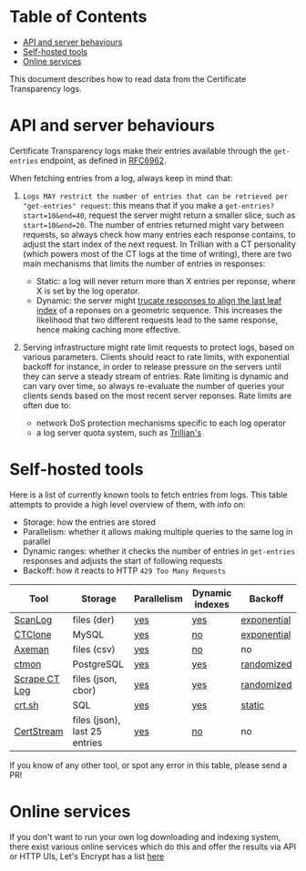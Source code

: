 # Table of Contents

 - [API and server behaviours](#api-and-server-behaviours)
 - [Self-hosted tools](#self-hosted-tools)
 - [Online services](#online-services)

This document describes how to read data from the Certificate Transparency
logs.

# API and server behaviours
Certificate Transparency logs make their entries available through the
`get-entries` endpoint, as defined in
[RFC6962](https://www.rfc-editor.org/rfc/rfc6962#section-4.6).

When fetching entries from a log, always keep in mind that:

 1. `Logs MAY restrict the number of entries that can be retrieved per
 "get-entries" request`: this means that if you make a
 `get-entries?start=10&end=40`, request the server might return a smaller slice,
 such as `start=10&end=20`. The number of entries returned might vary between
 requests, so always check how many entries each response contains, to adjust
 the start index of the next request. In Trillian with a CT personality (which
 powers most of the CT logs at the time of writing), there are two main
 mechanisms that limits the number of entries in responses:
     - Static: a log will never return more than X entries per reponse, where
     X is set by the log operator.
     - Dynamic: the server might [trucate responses to align the last leaf
     index](https://github.com/google/certificate-transparency-go/blob/afde1b22ba618518e928a0379546db969803afb9/trillian/ctfe/handlers.go#L979-L988)
     of a reponses on a geometric sequence. This increases the likelihood that
     two different requests lead to the same response, hence making caching more
     effective.

 2. Serving infrastructure might rate limit requests to protect logs, based on
 various parameters. Clients should react to rate limits, with exponential
 backoff for instance, in order to release pressure on the servers until they
 can serve a steady stream of entries. Rate limiting is dynamic and can vary 
 over time, so always re-evaluate the number of queries your clients sends based
 on the most recent server reponses. Rate limits are often due to:
     - network DoS protection mechanisms specific to each log operator
     - a log server quota system, such as [Trillian's](https://github.com/google/trillian/blob/master/quota/quota.go)

# Self-hosted tools
Here is a list of currently known tools to fetch entries from logs. This table
attempts to provide a high level overview of them, with info on:
   - Storage: how the entries are stored
   - Parallelism: whether it allows making multiple queries to the same log in parallel
   - Dynamic ranges: whether it checks the number of entries in `get-entries` responses and adjusts the start of following
   requests
   - Backoff: how it reacts to HTTP `429 Too Many Requests`

|Tool                                                                                                   |Storage                      |Parallelism                                                                                                                              |Dynamic indexes                                                                                                                   |Backoff                                                                                                                     |
|-------------------------------------------------------------------------------------------------------|-----------------------------|-----------------------------------------------------------------------------------------------------------------------------------------|----------------------------------------------------------------------------------------------------------------------------------|----------------------------------------------------------------------------------------------------------------------------|
|[ScanLog](https://github.com/google/certificate-transparency-go/blob/master/scanner/scanlog/scanlog.go)|files (der)                  |[yes](https://github.com/google/certificate-transparency-go/blob/041b29b9b82cf2eb8972c5afef04e692524af8f0/scanner/scanlog/scanlog.go#L58)|[yes](https://github.com/google/certificate-transparency-go/blob/041b29b9b82cf2eb8972c5afef04e692524af8f0/scanner/fetcher.go#L298)|[exponential](https://github.com/google/certificate-transparency-go/blob/master/jsonclient/backoff.go)                      |
|[CTClone](https://github.com/google/trillian-examples/tree/master/clone)                               |MySQL                        |[yes](https://github.com/google/trillian-examples/blob/f2a13ca2666b721d527d61d68f4fe6768b1e5ad1/clone/cmd/ctclone/ctclone.go#L42)        |[no](https://github.com/google/trillian-examples/blob/f2a13ca2666b721d527d61d68f4fe6768b1e5ad1/clone/internal/cloner/clone.go#L75)|[exponential](https://github.com/google/certificate-transparency-go/blob/master/jsonclient/backoff.go)                      |
|[Axeman](https://github.com/CaliDog/Axeman)                                                            |files (csv)                  |[yes](https://github.com/CaliDog/Axeman/blob/e8a195a3e31f10ee6156d564ec541e7dcc356a4c/axeman/core.py#L28)                                |[no](https://github.com/CaliDog/Axeman/blob/e8a195a3e31f10ee6156d564ec541e7dcc356a4c/axeman/certlib.py#L60)                       |no                                                                                                                          |
|[ctmon](https://github.com/sergiogarciadev/ctmon)                                                      |PostgreSQL                   |[yes](https://github.com/search?q=repo%3Asergiogarciadev%2Fctmon+path%3Astate.json+concurrency&type=code)                                |[yes](https://github.com/sergiogarciadev/ctmon/blob/e4a4f67f4b405821a2ab47ab1878d6ae0eebb72c/logclient/log.go#L73)                |[randomized](https://github.com/sergiogarciadev/ctmon/blob/e4a4f67f4b405821a2ab47ab1878d6ae0eebb72c/logclient/log.go#L92)   |
|[Scrape CT Log](https://github.com/mpalmer/scrape-ct-log)                                              |files (json, cbor)           |[yes](https://github.com/mpalmer/scrape-ct-log/blob/02314930ac59c23f6b0782fe156239aeff86b667/src/runner/mod.rs#L72)                      |[yes](https://github.com/mpalmer/scrape-ct-log/blob/02314930ac59c23f6b0782fe156239aeff86b667/src/fetcher/mod.rs#L246)             |[randomized](https://github.com/mpalmer/scrape-ct-log/blob/02314930ac59c23f6b0782fe156239aeff86b667/src/fetcher/mod.rs#L183)|
|[crt.sh](https://github.com/crtsh)                                                                     |SQL                          |[yes](https://github.com/crtsh/ct_monitor/blob/174e0d8d4954dacd80eaf45dedd90061d7e7a6f4/ct/logList.go#L24)                               |[yes](https://github.com/crtsh/ct_monitor/blob/174e0d8d4954dacd80eaf45dedd90061d7e7a6f4/ct/getEntries.go#L77)                     |[static](https://github.com/crtsh/ct_monitor/blob/174e0d8d4954dacd80eaf45dedd90061d7e7a6f4/ct/logList.go#L75)               |
|[CertStream](https://github.com/CaliDog/certstream-server?tab=readme-ov-file)                          |files (json), last 25 entries|[yes](https://github.com/CaliDog/certstream-server/blob/41c054704316f9ade21a0cc89db19d51e10469e6/lib/certstream/ct_watcher.ex#L165)      |[no](https://github.com/CaliDog/certstream-server-python/blob/790718da384d3710e7842bd32b8367d2e142cc14/certstream/watcher.py#L143)|no                                                                                                                          |

If you know of any other tool, or spot any error in this table, please send a PR!

# Online services 
If you don't want to run your own log downloading and indexing system, there
exist various online services which do this and offer the results via API or
HTTP UIs, Let's Encrypt has a list [here](https://community.letsencrypt.org/t/certificate-transparency-search-resources/203368)